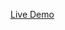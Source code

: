 [Live Demo]([https://example.com](https://docs.google.com/spreadsheets/d/1GZGeEu-PmR-CdLoLKs3_Ks86Hy-IdC76eCdhTU8dMKg/edit?usp=sharing)https://docs.google.com/spreadsheets/d/1GZGeEu-PmR-CdLoLKs3_Ks86Hy-IdC76eCdhTU8dMKg/edit?usp=sharing)

